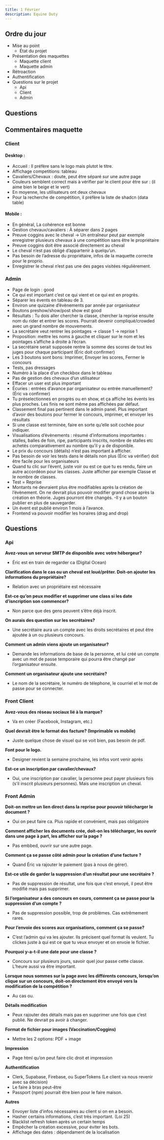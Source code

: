 ```yaml
---
title: 1 Février
description: Equine Duty
---
```


## Ordre du jour
- Mise au point
  - État du projet
- Présentation des maquettes
  - Maquette client
  - Maquette admin
- Rétroaction
- Authentification
- Questions sur le projet
  - Api
  - Client
  - Admin

## Questions

## Commentaires maquette

### Client
#### Desktop :
-	Accueil : Il préfère sans le logo mais plutot le titre.
-	Affichage competitions: tableau
-	Cavaliers/Chevaux : doute, peut être séparé sur une autre page
-	Couleurs semblent correct mais à vérifier par le client pour être sur : (il aime bien le beige et le vert)
-	En moyenne, les utilisateurs ont deux chevaux
-	Pour la recherche de compétition, il préfère la liste de shadcn (data table)
 
#### Mobile : 
-	En général, La cohérence est bonne
-	Gestion chevaux/cavaliers : À séparer dans 2 pages
-	Preuve coggins avec le cheval -> Un entraîneur peut par exemple enregistrer plusieurs chevaux à une compétition sans être le propriétaire
-	Preuve coggins doit être associé directement au cheval
-	Le cheval n’est pas obligé d’appartenir à quelqu’un.
-	Pas besoin de l’adresse du propriétaire, infos de la maquette correcte pour le proprio.
-	Enregistrer le cheval n’est pas une des pages visitées régulièrement.

### Admin
- Page de  login : good
- Ce qui est important c’est ce qui vient et ce qui est en progrès.
- Séparer les évents en tableau de 3.
- Environ une quizaine d’évènements par année par organisateur
- Boutons preshow/show/post show est good
-  Résultats : Tu dois aller chercher la classe, chercher la reprise ensuite nom du rider et entrer les scores. Pourrait devenir compliqué/crowded avec un grand nombre de mouvements.
- La secrétaire veut rentrer les pointages -> classe 1 -> reprise 1
- Proposition: mettre les noms à gauche et cliquer sur le nom et les pointages s’affiche à droite à l’écran.
- La secrétaire serait supposée rentre la somme des scores de tout les juges pour chaque participant (Éric doit confirmer)
- Les 3 boutons sont bons: Imprimer, Envoyer les scores, Fermer le concours
- Tests, pas dressages
- Numéro à la place d’un checkbox dans le tableau
- Pas de gestion des chevaux d’un utilisateur
- Effacer un user est plus important
- Écuries : entrées d’avance par organisateur ou entrée manuellement? (Éric va confirmer)
- Tu préselectionnes en progrès ou en show, et ça affiche les évents les plus proches. Les finis ne sont même pas affichées par défaut.
- Classement final pas pertinent dans le admin panel. Plus important d’avoir des boutons pour fermer le concours, imprimer, et envoyer les résultats
- Si une classe est terminée, faire en sorte qu’elle soit cochée pour indiquer.
- Visualisations d’évènements : résumé d’informations importantes : stalles, balles de foin, ripe, participants inscrits, nombre de stalles etc achetés comparativement au nombre qu’il y a de disponible. 
- Le prix du concours (détails) n’est pas important à afficher.
- Pas besoin de voir les tests dans le détails non plus (Éric va vérifier) doit être facile pour les organisateurs
- Quand tu clic sur l’évent, juste voir ou est ce que tu es rendu, faire un autre accordéon pour les classes. Juste afficher par exemple Classe et le nombre de classes. 
- Test = Reprise
- Montants ne devraient plus être modifiables après la création de l’évènement. On ne devrait plus pouvoir modifier grand chose après la création en théorie. Juges pourront être changés.
-Il y a un bouton publier en plus de sauvegarder.
-  Un évent est publié environ 1 mois à l’avance.
-  Frontend va pouvoir modifier les horaires (drag and drop)

## Questions

### Api

**Avez-vous un serveur SMTP de disponible avec votre hébergeur?**

-  Éric est en train de regarder ca (Digital Ocean)

**Clarification dans le cas ou un cheval est loué/prêter. Doit-on ajouter les informations du propriétaire?**

-	Relation avec un propriétaire est nécessaire

**Est-ce qu’on peux modifier et supprimer une class si les date d’isncription son commencer?**

-	Non parce que des gens peuvent s’être déjà inscrit.

**On aurais des question sur les secrétaires?**

-	Une secrétaire aura un compte avec les droits secrétaires et peut être ajoutée à un ou plusieurs concours.

**Comment un admin viens ajoute un organisateur?**

-	Demande les informations de base de la personne, et lui créé un compte avec un mot de passe temporaire qui pourra être changé par l’organisateur ensuite.

**Comment un organisateur ajoute une secrétaire?**

-	Le nom de la secrétaire, le numéro de télephone, le courriel et le mot de passe pour se connecter.

### Front Client

**Avez-vous des réseau sociaux lié à la marque?**

-	Va en créer (Facebook, Instagram, etc.)

**Quel devrait être le format des facture? (Imprimable vs mobile)**

-	Juste quelque chose de visuel qui se voit bien, pas besoin de pdf.

**Font pour le logo.**

-	Designer revient la semaine prochaine, les infos vont venir après

**Est-ce un inscription par cavalier/chevaux?**

-	Oui, une inscription par cavalier, la personne peut payer plusieurs fois (s’il inscrit plusieurs personnes). Mais une inscription un cheval.

### Front Admin

**Doit-on mettre un lien direct dans la reprise pour pouvoir télécharger le document ?**

-	Oui on peut faire ca. Plus rapide et convénient, mais pas obligatoire

**Comment afficher les documents crée, doit-on les télécharger, les ouvrir dans une page à part, les afficher sur la page ?**

-	Pas embbed, ouvrir sur une autre page.

**Comment ça se passe côté admin pour la création d’une facture ?**

-	Quand Éric va rajouter le paiement (pas à nous de gérer).

**Est-ce utile de garder la suppression d’un résultat pour une secrétaire ?**

-	Pas de suppression de résultat, une fois que c’est envoyé, il peut être modifié mais pas supprimer.

**Si l’organisateur a des concours en cours, comment ça se passe pour la suppression d’un compte ?**

-	Pas de suppression possible, trop de problèmes. Cas extrêmement rares.

**Pour l’envoie des scores aux organisations, comment ça se passe?**

-	C’est l’admin qui va les ajouter. Ils précisent quel format ils veulent. Tu clickes juste à qui est ce que tu veux envoyer et on envoie le fichier.

**Pourquoi y-a-t-il une date pour une classe ?**

-	Concours sur plusieurs jours, savoir quel jour passe cette classe. L’heure aussi va être important.

**Lorsque nous sommes sur la page avec les différents concours, lorsqu’on clique sur un concours, doit-on directement être envoyé vers la modification de la compétition ?**

-	Au cas ou. 

**Détails modification**
-	Peux rajouter des détails mais pas en supprimer une fois que c’est publié. Ne devrait ps avoir à changer.

**Format de fichier pour images (Vaccination/Coggins)**
-	Mettre les 2 options: PDF + image

**Impression**
-	Page html qu’on peut faire clic droit et impression

**Authentification**
-	Clerk, Supabase, Firebase, ou SuperTokens (Le client va nous revenir avec sa décision)
-	Le faire à bras peut-être
-	Passport (npm) pourrait être bien pour le faire maison.


**Autres**

-	Envoyer liste d’infos nécessaires au client si on en a besoin.
-	Hasher certains informations, c’est très important. (Loi 25)
-	Blacklist refresh token après un certain temps
-	Empêcher la création excessive, pour éviter les bots.
-	Affichage des dates : dépendament de la localisation
